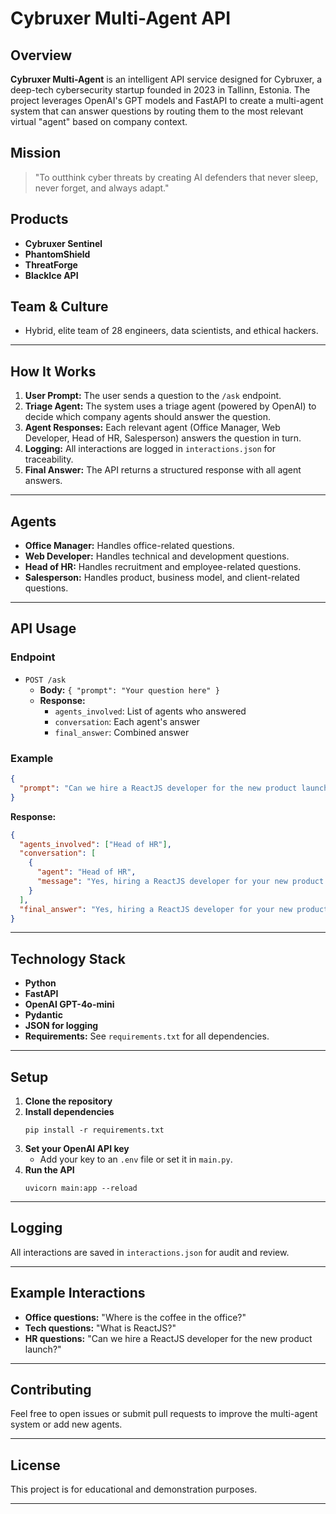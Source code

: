 # Cybruxer Multi-Agent API

## Overview

**Cybruxer Multi-Agent** is an intelligent API service designed for Cybruxer, a deep-tech cybersecurity startup founded in 2023 in Tallinn, Estonia. The project leverages OpenAI's GPT models and FastAPI to create a multi-agent system that can answer questions by routing them to the most relevant virtual "agent" based on company context.

## Mission

> "To outthink cyber threats by creating AI defenders that never sleep, never forget, and always adapt."

## Products

- **Cybruxer Sentinel**
- **PhantomShield**
- **ThreatForge**
- **BlackIce API**

## Team & Culture

- Hybrid, elite team of 28 engineers, data scientists, and ethical hackers.

---

## How It Works

1. **User Prompt:** The user sends a question to the `/ask` endpoint.
2. **Triage Agent:** The system uses a triage agent (powered by OpenAI) to decide which company agents should answer the question.
3. **Agent Responses:** Each relevant agent (Office Manager, Web Developer, Head of HR, Salesperson) answers the question in turn.
4. **Logging:** All interactions are logged in `interactions.json` for traceability.
5. **Final Answer:** The API returns a structured response with all agent answers.

---

## Agents

- **Office Manager:** Handles office-related questions.
- **Web Developer:** Handles technical and development questions.
- **Head of HR:** Handles recruitment and employee-related questions.
- **Salesperson:** Handles product, business model, and client-related questions.

---

## API Usage

### Endpoint

- `POST /ask`
  - **Body:** `{ "prompt": "Your question here" }`
  - **Response:**
    - `agents_involved`: List of agents who answered
    - `conversation`: Each agent's answer
    - `final_answer`: Combined answer

### Example

```json
{
  "prompt": "Can we hire a ReactJS developer for the new product launch?"
}
```

**Response:**

```json
{
  "agents_involved": ["Head of HR"],
  "conversation": [
    {
      "agent": "Head of HR",
      "message": "Yes, hiring a ReactJS developer for your new product launch would be a great idea..."
    }
  ],
  "final_answer": "Yes, hiring a ReactJS developer for your new product launch would be a great idea..."
}
```

---

## Technology Stack

- **Python**
- **FastAPI**
- **OpenAI GPT-4o-mini**
- **Pydantic**
- **JSON for logging**
- **Requirements:** See `requirements.txt` for all dependencies.

---

## Setup

1. **Clone the repository**
2. **Install dependencies**
   ```
   pip install -r requirements.txt
   ```
3. **Set your OpenAI API key**
   - Add your key to an `.env` file or set it in `main.py`.
4. **Run the API**
   ```
   uvicorn main:app --reload
   ```

---

## Logging

All interactions are saved in `interactions.json` for audit and review.

---

## Example Interactions

- **Office questions:** "Where is the coffee in the office?"
- **Tech questions:** "What is ReactJS?"
- **HR questions:** "Can we hire a ReactJS developer for the new product launch?"

---

## Contributing

Feel free to open issues or submit pull requests to improve the multi-agent system or add new agents.

---

## License

This project is for educational and demonstration purposes.

---
